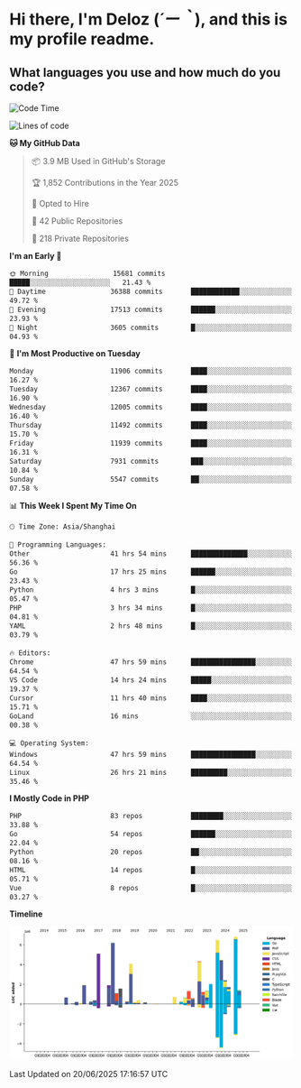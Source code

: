 # **Hi there, I'm Deloz (*´ー｀*), and this is my profile readme.**

## **What languages you use and how much do you code?**

<!--START_SECTION:waka-->
![Code Time](http://img.shields.io/badge/Code%20Time-6%2C715%20hrs%2036%20mins-blue)

![Lines of code](https://img.shields.io/badge/From%20Hello%20World%20I%27ve%20Written-60.0%20million%20lines%20of%20code-blue)

**🐱 My GitHub Data** 

> 📦 3.9 MB Used in GitHub's Storage 
 > 
> 🏆 1,852 Contributions in the Year 2025
 > 
> 💼 Opted to Hire
 > 
> 📜 42 Public Repositories 
 > 
> 🔑 218 Private Repositories 
 > 
**I'm an Early 🐤** 

```text
🌞 Morning                15681 commits       █████░░░░░░░░░░░░░░░░░░░░   21.43 % 
🌆 Daytime                36388 commits       ████████████░░░░░░░░░░░░░   49.72 % 
🌃 Evening                17513 commits       ██████░░░░░░░░░░░░░░░░░░░   23.93 % 
🌙 Night                  3605 commits        █░░░░░░░░░░░░░░░░░░░░░░░░   04.93 % 
```
📅 **I'm Most Productive on Tuesday** 

```text
Monday                   11906 commits       ████░░░░░░░░░░░░░░░░░░░░░   16.27 % 
Tuesday                  12367 commits       ████░░░░░░░░░░░░░░░░░░░░░   16.90 % 
Wednesday                12005 commits       ████░░░░░░░░░░░░░░░░░░░░░   16.40 % 
Thursday                 11492 commits       ████░░░░░░░░░░░░░░░░░░░░░   15.70 % 
Friday                   11939 commits       ████░░░░░░░░░░░░░░░░░░░░░   16.31 % 
Saturday                 7931 commits        ███░░░░░░░░░░░░░░░░░░░░░░   10.84 % 
Sunday                   5547 commits        ██░░░░░░░░░░░░░░░░░░░░░░░   07.58 % 
```


📊 **This Week I Spent My Time On** 

```text
🕑︎ Time Zone: Asia/Shanghai

💬 Programming Languages: 
Other                    41 hrs 54 mins      ██████████████░░░░░░░░░░░   56.36 % 
Go                       17 hrs 25 mins      ██████░░░░░░░░░░░░░░░░░░░   23.43 % 
Python                   4 hrs 3 mins        █░░░░░░░░░░░░░░░░░░░░░░░░   05.47 % 
PHP                      3 hrs 34 mins       █░░░░░░░░░░░░░░░░░░░░░░░░   04.81 % 
YAML                     2 hrs 48 mins       █░░░░░░░░░░░░░░░░░░░░░░░░   03.79 % 

🔥 Editors: 
Chrome                   47 hrs 59 mins      ████████████████░░░░░░░░░   64.54 % 
VS Code                  14 hrs 24 mins      █████░░░░░░░░░░░░░░░░░░░░   19.37 % 
Cursor                   11 hrs 40 mins      ████░░░░░░░░░░░░░░░░░░░░░   15.71 % 
GoLand                   16 mins             ░░░░░░░░░░░░░░░░░░░░░░░░░   00.38 % 

💻 Operating System: 
Windows                  47 hrs 59 mins      ████████████████░░░░░░░░░   64.54 % 
Linux                    26 hrs 21 mins      █████████░░░░░░░░░░░░░░░░   35.46 % 
```

**I Mostly Code in PHP** 

```text
PHP                      83 repos            ████████░░░░░░░░░░░░░░░░░   33.88 % 
Go                       54 repos            ██████░░░░░░░░░░░░░░░░░░░   22.04 % 
Python                   20 repos            ██░░░░░░░░░░░░░░░░░░░░░░░   08.16 % 
HTML                     14 repos            █░░░░░░░░░░░░░░░░░░░░░░░░   05.71 % 
Vue                      8 repos             █░░░░░░░░░░░░░░░░░░░░░░░░   03.27 % 
```



**Timeline**

![Lines of Code chart](https://raw.githubusercontent.com/deloz/deloz/main/assets/bar_graph.png)


 Last Updated on 20/06/2025 17:16:57 UTC
<!--END_SECTION:waka-->
